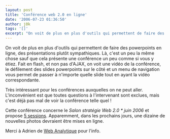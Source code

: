 ```yaml
---
layout: post
title: 'Conférence web 2.0 en ligne'
date: '2006-07-23 01:36:50'
author: j0k
tags: '[]'
excerpt: "On voit de plus en plus d'outils qui permettent de faire des powerpoints en ligne, des présentations plutôt sympathiques.     \nLà, c'est un peu la même chose sauf que cela présente une conférence un peu comme si vous y étiez. Fait en flash, et non pas d'AJAX, on voit une vidéo de la conférence, le défilement des slides powerpoints sur le côté et un menu de      …"
---
```


On voit de plus en plus d'outils qui permettent de faire des powerpoints en ligne, des présentations plutôt sympathiques.
Là, c'est un peu la même chose sauf que cela présente une conférence un peu comme si vous y étiez. Fait en flash, et non pas d'AJAX, on voit une vidéo de la conférence, le défilement des slides powerpoints sur le côté et un menu de navigation vous permet de passer à n'importe quelle slide tout en ayant la vidéo correspondante.

Très intéressant pour les conférences auxquelles on ne peut aller. L'inconvénient est que toutes questions à l'intervenant sont exclues, mais c'est déjà pas mal de voir la conférence telle quel !

Cette conférence concerne le *Salon stratégie Web 2.0 * juin 2006* et propose [5 sessions](http://www.nieuwbourgmedia.info/sw2006/).   Apparemment, dans les prochains jours, une dizaine de nouvelles photos devraient être mises en ligne.

Merci à Adrien de [Web Analytique](http://www.web-analytique.com/) pour l'info.
